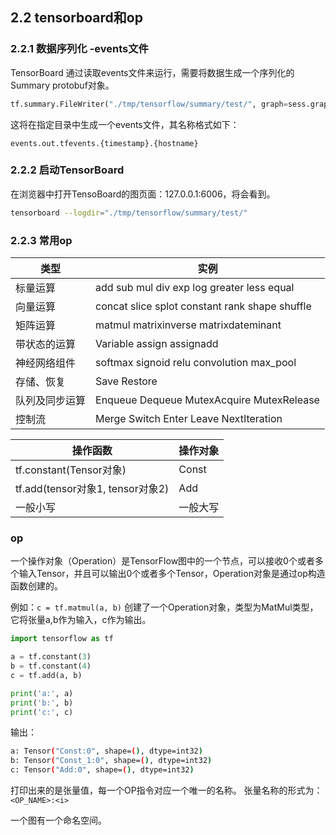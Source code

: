 
## 2.2 tensorboard和op
### 2.2.1 数据序列化 -events文件
TensorBoard 通过读取events文件来运行，需要将数据生成一个序列化的Summary protobuf对象。

```python
tf.summary.FileWriter("./tmp/tensorflow/summary/test/", graph=sess.graph)
```
这将在指定目录中生成一个events文件，其名称格式如下：
```
events.out.tfevents.{timestamp}.{hostname}
```



### 2.2.2 启动TensorBoard
在浏览器中打开TensoBoard的图页面：127.0.0.1:6006，将会看到。
```bash
tensorboard --logdir="./tmp/tensorflow/summary/test/"
```


### 2.2.3 常用op

类型 | 实例
--|--
标量运算 |  add sub mul div exp log greater less equal 
向量运算 | concat slice splot constant rank shape shuffle
矩阵运算 | matmul matrixinverse matrixdateminant
带状态的运算    | Variable assign assignadd
神经网络组件    | softmax signoid relu convolution max_pool
存储、恢复      | Save Restore
队列及同步运算  | Enqueue Dequeue MutexAcquire MutexRelease
控制流          | Merge Switch Enter Leave NextIteration

操作函数 | 操作对象
--|--
tf.constant(Tensor对象) | Const
tf.add(tensor对象1, tensor对象2) | Add
一般小写 | 一般大写


### op
一个操作对象（Operation）是TensorFlow图中的一个节点，可以接收0个或者多个输入Tensor，并且可以输出0个或者多个Tensor，Operation对象是通过op构造函数创建的。

例如：`c = tf.matmul(a, b)` 创建了一个Operation对象，类型为MatMul类型，它将张量a,b作为输入，c作为输出。

```python
import tensorflow as tf

a = tf.constant(3)
b = tf.constant(4)
c = tf.add(a, b)

print('a:', a)
print('b:', b)
print('c:', c)
```
输出：
```bash
a: Tensor("Const:0", shape=(), dtype=int32)
b: Tensor("Const_1:0", shape=(), dtype=int32)
c: Tensor("Add:0", shape=(), dtype=int32)
```

打印出来的是张量值，每一个OP指令对应一个唯一的名称。
张量名称的形式为：
`<OP_NAME>:<i>`

一个图有一个命名空间。






